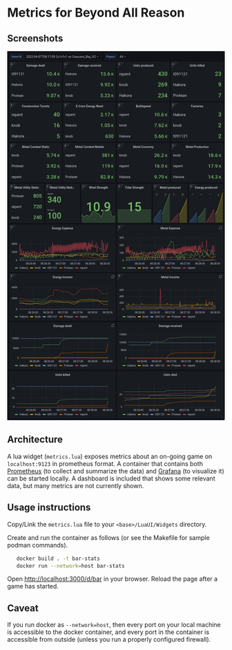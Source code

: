 # Metrics for Beyond All Reason
## Screenshots
![Dashboard](./images/vert.png)
## Architecture
A lua widget (`metrics.lua`) exposes metrics about an on-going game on `localhost:9123` in prometheus format.
A container that contains both [Prometheus](https://prometheus.io) (to collect and summarize the data) and [Grafana](https://grafana.com) (to visualize it) can be started locally. A dashboard is included that shows some relevant data, but many metrics are not currently shown.

## Usage instructions
Copy/Link the `metrics.lua` file to your `<base>/LuaUI/Widgets` directory.

Create and run the container as follows (or see the Makefile for sample podman commands).
```bash
   docker build . -t bar-stats
   docker run --network=host bar-stats
```

Open [http://localhost:3000/d/bar](http://localhost:3000/d/bar) in your browser. Reload the page after a game has started.

## Caveat
If you run docker as `--network=host`, then every port on your local machine is accessible to the docker container, and every port in the container is accessible from outside (unless you run a properly configured firewall).

